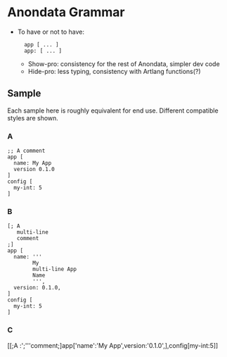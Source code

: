 # Anondata Grammar

- To have or not to have:

        app [ ... ]
        app: [ ... ]

  - Show-pro: consistency for the rest of Anondata, simpler dev code
  - Hide-pro: less typing, consistency with Artlang functions(?)


## Sample
Each sample here is roughly equivalent for end use. Different compatible styles are shown.

### A

    ;; A comment
    app [
      name: My App
      version 0.1.0
    ]
    config [
      my-int: 5
    ]

### B

    [; A
       multi-line
       comment
    ;]
    app [
      name: '''
            My
            multi-line App
            Name
            ''',
      version: 0.1.0,
    ]
    config [
      my-int: 5
    ]

### C

  [[;A :';'''comment;]app['name':'My App',version:'0.1.0',],config[my-int:5]]
